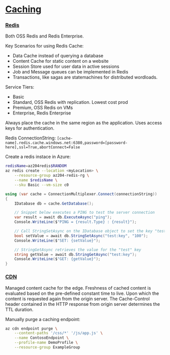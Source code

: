 # [Caching](https://learn.microsoft.com/en-us/training/paths/az-204-integrate-caching-content-delivery-within-solutions/)

### [Redis](https://learn.microsoft.com/en-us/training/modules/develop-for-azure-cache-for-redis/)
Both OSS Redis and Redis Enterprise. 

Key Scenarios for using Redis Cache:
- Data Cache instead of querying a database
- Content Cache for static content on a website
- Session Store used for user data in active sessions
- Job and Message queues can be implemented in Redis
- Transactions, like sagas are statemachines for distributed wordloads.

Service Tiers:
- Basic
- Standard, OSS Redis with replication. Lowest cost prod
- Premium, OSS Redis on VMs
- Enterprise, Redis Enterprise

Always place the cache in the same region as the application. Uses access keys for authentication.

Redis ConnectionString:
`[cache-name].redis.cache.windows.net:6380,password=[password-here],ssl=True,abortConnect=False`

Create a redis instace in Azure:
```bash
redisName=az204redis$RANDOM
az redis create --location <myLocation> \
    --resource-group az204-redis-rg \
    --name $redisName \
    --sku Basic --vm-size c0
```

```csharp
using (var cache = ConnectionMultiplexer.Connect(connectionString))
{
    IDatabase db = cache.GetDatabase();

    // Snippet below executes a PING to test the server connection
    var result = await db.ExecuteAsync("ping");
    Console.WriteLine($"PING = {result.Type} : {result}");

    // Call StringSetAsync on the IDatabase object to set the key "test:key" to the value "100"
    bool setValue = await db.StringSetAsync("test:key", "100");
    Console.WriteLine($"SET: {setValue}");

    // StringGetAsync retrieves the value for the "test" key
    string getValue = await db.StringGetAsync("test:key");
    Console.WriteLine($"GET: {getValue}");
}
```

### [CDN](https://learn.microsoft.com/en-us/training/modules/develop-for-storage-cdns/)
Managed content cache for the edge. Freshness of cached content is evaluated based on the pre-defined
constant time to live. Upon which the content is requested again from the origin server. The Cache-Control
header contained in the HTTP response from origin server determines the TTL duration.

Manually purge a caching endpoint:
```bash
az cdn endpoint purge \
    --content-paths '/css/*' '/js/app.js' \
    --name ContosoEndpoint \
    --profile-name DemoProfile \
    --resource-group ExampleGroup
```
